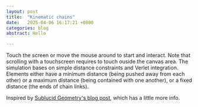 ```yaml
---
layout: post
title:  "Kinematic chains"
date:   2025-04-06 16:17:21 +0800
categories: blog
abstract: Hello

---
```


Touch the screen or move the mouse around to start and interact. Note that scrolling with a touchscreen requires to touch ouside the canvas area.
The simulation bases on simple distance constraints and Verlet integration.
Elements either have a minimum distance (being pushed away from each other) or a maximum distance (being contained with one another), or a fixed distance (the ends of chain links).

Inspired by [Sublucid Geometry's blog post](https://zalo.github.io/blog/constraints/), which has a little more info.


<canvas id="chainsCanvas" style="touch-action:none;"></canvas>
<script src="../../../../assets/js/simple_physics_sim/src/util.js"></script>
<script src="../../../../assets/js/simple_physics_sim/src/vector.js"></script>
<script src="../../../../assets/js/simple_physics_sim/src/input.js"></script>
<script src="../../../../assets/js/simple_physics_sim/src/environment.js"></script>
<script src="../../../../assets/js/simple_physics_sim/src/drawing.js"></script>
<script src="../../../../assets/js/simple_physics_sim/src/drawables/chains.js"></script>
<script src="../../../../assets/js/simple_physics_sim/src/drawables/constrained_point.js"></script>
<script src="../../../../assets/js/simple_physics_sim/src/drawables/mouse_circle.js"></script>
<script src="../../../../assets/js/simple_physics_sim/chains.js"></script>

